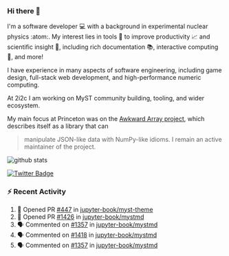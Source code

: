 ### Hi there 👋 

I'm a software developer 💻 with a background in experimental nuclear physics :atom:. My interest lies in tools :wrench: to improve productivity :chart_with_upwards_trend: and scientific insight :telescope:, including rich documentation 📚, interactive computing 🧮, and more! 

I have experience in many aspects of software engineering, including game design, full-stack web development, and high-performance numeric computing. 

At 2i2c I am working on MyST community building, tooling, and wider ecosystem. 

My main focus at Princeton was on the [Awkward Array project](awkward-array.org/), which describes itself as a library that can 
> manipulate JSON-like data with NumPy-like idioms. I remain an active maintainer of the project. 

![github stats](https://github-readme-stats.vercel.app/api?username=agoose77&show_icons=true&hide_rank=true&hide_title=true&bg_color=30,e76445,904e95&text_color=efe3ec&icon_color=efe3ec)
<!--
**agoose77/agoose77** is a ✨ _special_ ✨ repository because its `README.md` (this file) appears on your GitHub profile.

Here are some ideas to get you started:

- 🔭 I’m currently working on ...
- 🌱 I’m currently learning ...
- 👯 I’m looking to collaborate on ...
- 🤔 I’m looking for help with ...
- 💬 Ask me about ...
- 📫 How to reach me: ...
- 😄 Pronouns: ...
- ⚡ Fun fact: ...
-->

[![Twitter Badge](https://img.shields.io/twitter/follow/agoose77?style=flat-square&logo=Twitter&logoColor=white&color=cornflowerblue)](https://twitter.com/agoose77)

### :zap: Recent Activity

<!--START_SECTION:activity-->
1. 💪 Opened PR [#447](https://github.com/jupyter-book/myst-theme/pull/447) in [jupyter-book/myst-theme](https://github.com/jupyter-book/myst-theme)
2. 💪 Opened PR [#1426](https://github.com/jupyter-book/mystmd/pull/1426) in [jupyter-book/mystmd](https://github.com/jupyter-book/mystmd)
3. 🗣 Commented on [#1357](https://github.com/jupyter-book/mystmd/issues/1357#issuecomment-2273368644) in [jupyter-book/mystmd](https://github.com/jupyter-book/mystmd)
4. 🗣 Commented on [#1418](https://github.com/jupyter-book/mystmd/pull/1418#issuecomment-2273305640) in [jupyter-book/mystmd](https://github.com/jupyter-book/mystmd)
5. 🗣 Commented on [#1357](https://github.com/jupyter-book/mystmd/issues/1357#issuecomment-2273291099) in [jupyter-book/mystmd](https://github.com/jupyter-book/mystmd)
<!--END_SECTION:activity-->

